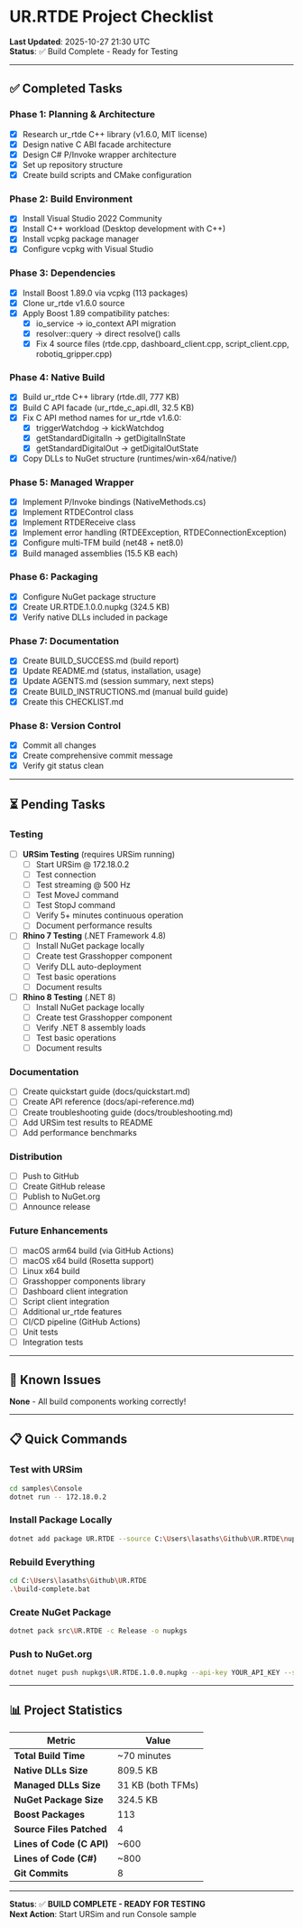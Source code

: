 # UR.RTDE Project Checklist

**Last Updated**: 2025-10-27 21:30 UTC  
**Status**: ✅ Build Complete - Ready for Testing

---

## ✅ Completed Tasks

### Phase 1: Planning & Architecture
- [x] Research ur_rtde C++ library (v1.6.0, MIT license)
- [x] Design native C ABI facade architecture
- [x] Design C# P/Invoke wrapper architecture
- [x] Set up repository structure
- [x] Create build scripts and CMake configuration

### Phase 2: Build Environment
- [x] Install Visual Studio 2022 Community
- [x] Install C++ workload (Desktop development with C++)
- [x] Install vcpkg package manager
- [x] Configure vcpkg with Visual Studio

### Phase 3: Dependencies
- [x] Install Boost 1.89.0 via vcpkg (113 packages)
- [x] Clone ur_rtde v1.6.0 source
- [x] Apply Boost 1.89 compatibility patches:
  - [x] io_service → io_context API migration
  - [x] resolver::query → direct resolve() calls
  - [x] Fix 4 source files (rtde.cpp, dashboard_client.cpp, script_client.cpp, robotiq_gripper.cpp)

### Phase 4: Native Build
- [x] Build ur_rtde C++ library (rtde.dll, 777 KB)
- [x] Build C API facade (ur_rtde_c_api.dll, 32.5 KB)
- [x] Fix C API method names for ur_rtde v1.6.0:
  - [x] triggerWatchdog → kickWatchdog
  - [x] getStandardDigitalIn → getDigitalInState
  - [x] getStandardDigitalOut → getDigitalOutState
- [x] Copy DLLs to NuGet structure (runtimes/win-x64/native/)

### Phase 5: Managed Wrapper
- [x] Implement P/Invoke bindings (NativeMethods.cs)
- [x] Implement RTDEControl class
- [x] Implement RTDEReceive class
- [x] Implement error handling (RTDEException, RTDEConnectionException)
- [x] Configure multi-TFM build (net48 + net8.0)
- [x] Build managed assemblies (15.5 KB each)

### Phase 6: Packaging
- [x] Configure NuGet package structure
- [x] Create UR.RTDE.1.0.0.nupkg (324.5 KB)
- [x] Verify native DLLs included in package

### Phase 7: Documentation
- [x] Create BUILD_SUCCESS.md (build report)
- [x] Update README.md (status, installation, usage)
- [x] Update AGENTS.md (session summary, next steps)
- [x] Create BUILD_INSTRUCTIONS.md (manual build guide)
- [x] Create this CHECKLIST.md

### Phase 8: Version Control
- [x] Commit all changes
- [x] Create comprehensive commit message
- [x] Verify git status clean

---

## ⏳ Pending Tasks

### Testing
- [ ] **URSim Testing** (requires URSim running)
  - [ ] Start URSim @ 172.18.0.2
  - [ ] Test connection
  - [ ] Test streaming @ 500 Hz
  - [ ] Test MoveJ command
  - [ ] Test StopJ command
  - [ ] Verify 5+ minutes continuous operation
  - [ ] Document performance results

- [ ] **Rhino 7 Testing** (.NET Framework 4.8)
  - [ ] Install NuGet package locally
  - [ ] Create test Grasshopper component
  - [ ] Verify DLL auto-deployment
  - [ ] Test basic operations
  - [ ] Document results

- [ ] **Rhino 8 Testing** (.NET 8)
  - [ ] Install NuGet package locally
  - [ ] Create test Grasshopper component
  - [ ] Verify .NET 8 assembly loads
  - [ ] Test basic operations
  - [ ] Document results

### Documentation
- [ ] Create quickstart guide (docs/quickstart.md)
- [ ] Create API reference (docs/api-reference.md)
- [ ] Create troubleshooting guide (docs/troubleshooting.md)
- [ ] Add URSim test results to README
- [ ] Add performance benchmarks

### Distribution
- [ ] Push to GitHub
- [ ] Create GitHub release
- [ ] Publish to NuGet.org
- [ ] Announce release

### Future Enhancements
- [ ] macOS arm64 build (via GitHub Actions)
- [ ] macOS x64 build (Rosetta support)
- [ ] Linux x64 build
- [ ] Grasshopper components library
- [ ] Dashboard client integration
- [ ] Script client integration
- [ ] Additional ur_rtde features
- [ ] CI/CD pipeline (GitHub Actions)
- [ ] Unit tests
- [ ] Integration tests

---

## 🚨 Known Issues

**None** - All build components working correctly!

---

## 📋 Quick Commands

### Test with URSim
```bash
cd samples\Console
dotnet run -- 172.18.0.2
```

### Install Package Locally
```bash
dotnet add package UR.RTDE --source C:\Users\lasaths\Github\UR.RTDE\nupkgs
```

### Rebuild Everything
```bash
cd C:\Users\lasaths\Github\UR.RTDE
.\build-complete.bat
```

### Create NuGet Package
```bash
dotnet pack src\UR.RTDE -c Release -o nupkgs
```

### Push to NuGet.org
```bash
dotnet nuget push nupkgs\UR.RTDE.1.0.0.nupkg --api-key YOUR_API_KEY --source https://api.nuget.org/v3/index.json
```

---

## 📊 Project Statistics

| Metric | Value |
|--------|-------|
| **Total Build Time** | ~70 minutes |
| **Native DLLs Size** | 809.5 KB |
| **Managed DLLs Size** | 31 KB (both TFMs) |
| **NuGet Package Size** | 324.5 KB |
| **Boost Packages** | 113 |
| **Source Files Patched** | 4 |
| **Lines of Code (C API)** | ~600 |
| **Lines of Code (C#)** | ~800 |
| **Git Commits** | 8 |

---

**Status**: ✅ **BUILD COMPLETE - READY FOR TESTING**  
**Next Action**: Start URSim and run Console sample
